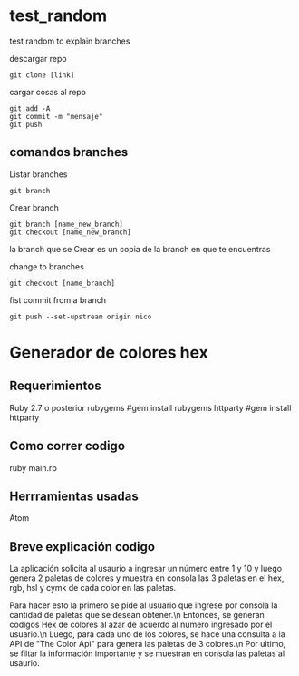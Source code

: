 # test_random


test random to explain branches

descargar repo
```console
git clone [link]
```


cargar cosas al repo
```console
git add -A
git commit -m "mensaje"
git push
```
## comandos branches

Listar branches
```console
git branch
```

Crear branch
```console
git branch [name_new_branch]
git checkout [name_new_branch]
```
la branch que se Crear es un copia de la branch en que te encuentras


change to branches
```console
git checkout [name_branch]
```

fist commit from a branch
```console
git push --set-upstream origin nico
```


#  Generador de colores hex

## Requerimientos

Ruby 2.7 o posterior
rubygems #gem install rubygems
httparty #gem install httparty


## Como correr codigo

ruby main.rb

## Herrramientas usadas

Atom

## Breve explicación codigo

La aplicación solicita al usaurio a ingresar un número entre 1 y 10 y luego genera 2 paletas de colores y muestra en consola las 3 paletas en el hex, rgb, hsl y cymk de cada color en las paletas.

Para hacer esto la primero se pide al usuario que ingrese por consola la cantidad de paletas que se desean obtener.\n
Entonces, se generan codigos Hex de colores al azar de acuerdo al número ingresado por el usuario.\n
Luego, para cada uno de los colores, se hace una consulta a la API de ​"The Color Api"​ para genera las paletas de 3 colores.\n
Por ultimo, se filtar la información importante y se muestran en consola las paletas al usaurio.
